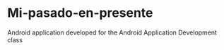 # Mi-pasado-en-presente
Android application developed for the Android Application Development class

